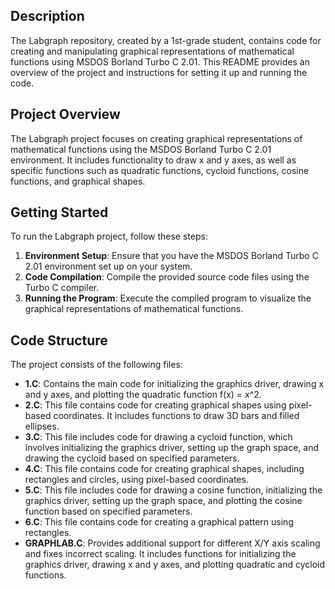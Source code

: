 ## Description
The Labgraph repository, created by a 1st-grade student, contains code for creating and manipulating graphical representations of mathematical functions using MSDOS Borland Turbo C 2.01. This README provides an overview of the project and instructions for setting it up and running the code.

## Project Overview
The Labgraph project focuses on creating graphical representations of mathematical functions using the MSDOS Borland Turbo C 2.01 environment. It includes functionality to draw x and y axes, as well as specific functions such as quadratic functions, cycloid functions, cosine functions, and graphical shapes.

## Getting Started
To run the Labgraph project, follow these steps:
1. **Environment Setup**: Ensure that you have the MSDOS Borland Turbo C 2.01 environment set up on your system.
2. **Code Compilation**: Compile the provided source code files using the Turbo C compiler.
3. **Running the Program**: Execute the compiled program to visualize the graphical representations of mathematical functions.

## Code Structure
The project consists of the following files:
- **1.C**: Contains the main code for initializing the graphics driver, drawing x and y axes, and plotting the quadratic function f(x) = x^2.
- **2.C**: This file contains code for creating graphical shapes using pixel-based coordinates. It includes functions to draw 3D bars and filled ellipses.
- **3.C**: This file includes code for drawing a cycloid function, which involves initializing the graphics driver, setting up the graph space, and drawing the cycloid based on specified parameters.
- **4.C**: This file contains code for creating graphical shapes, including rectangles and circles, using pixel-based coordinates.
- **5.C**: This file includes code for drawing a cosine function, initializing the graphics driver, setting up the graph space, and plotting the cosine function based on specified parameters.
- **6.C**: This file contains code for creating a graphical pattern using rectangles.
- **GRAPHLAB.C**: Provides additional support for different X/Y axis scaling and fixes incorrect scaling. It includes functions for initializing the graphics driver, drawing x and y axes, and plotting quadratic and cycloid functions.
